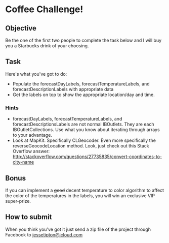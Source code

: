 # Coffee Challenge!

## Objective

Be the one of the first two people to complete the task below and I will buy you a Starbucks drink of your choosing.
 
## Task

Here's what you've got to do:

* Populate the forecastDayLabels, forecastTemperatureLabels, and forecastDescriptionLabels with appropriate data
* Get the labels on top to show the appropriate location/day and time.
 
### Hints

* forecastDayLabels, forecastTemperatureLabels, and forecastDescriptionsLabels are not normal IBOutlets. They are each IBOutletCollections. Use what you know about iterating through arrays to your advantage.
* Look at MapKit. Specifically CLGeocoder. Even more specifically the reverseGeocodeLocation method. Look, just check out this Stack Overflow answer: http://stackoverflow.com/questions/27735835/convert-coordinates-to-city-name
 
## Bonus

If you can implement a ~~good~~ decent temperature to color algorithm to affect the color of the temperatures in the labels, you will win an exclusive VIP super-prize.
 
## How to submit

When you think you've got it just send a zip file of the project through Facebook to jessetipton@icloud.com
